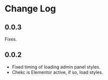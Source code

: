 # Change Log

## 0.0.3

Fixes.

## 0.0.2

- Fixed timing of loading admin panel styles.
- Chekc is Elementor active, if so, load styles.
